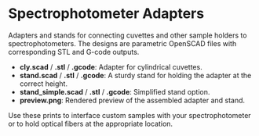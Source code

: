 # Spectrophotometer Adapters

Adapters and stands for connecting cuvettes and other sample holders to spectrophotometers. The designs are parametric OpenSCAD files with corresponding STL and G-code outputs.

- **cly.scad** / **.stl** / **.gcode**: Adapter for cylindrical cuvettes.
- **stand.scad** / **.stl** / **.gcode**: A sturdy stand for holding the adapter at the correct height.
- **stand_simple.scad** / **.stl** / **.gcode**: Simplified stand option.
- **preview.png**: Rendered preview of the assembled adapter and stand.

Use these prints to interface custom samples with your spectrophotometer or to hold optical fibers at the appropriate location.

